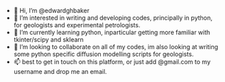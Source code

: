 - 👋 Hi, I’m @edwardghbaker
- 👀 I’m interested in writing and developing codes, principally in python, for geologists and experimental petrologists. 
- 🌱 I’m currently learning python, inparticular getting more familiar with tkinter/scipy and sklearn 
- 💞️ I’m looking to collaborate on all of my codes, im also looking at writing some python specific diffusion modelling scripts for geologists. 
- 📫 best to get in touch on this platform, or just add @gmail.com to my username and drop me an email. 

<!---
edwardghbaker/edwardghbaker is a ✨ special ✨ repository because its `README.md` (this file) appears on your GitHub profile.
You can click the Preview link to take a look at your changes.
--->
